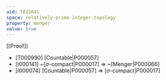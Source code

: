 ```yaml
---
uid: T021641
space: relatively-prime-integer-topology
property: menger
value: true
---
```

[[Proof]]

* [T000990] [Countable|P000057]
* [I000141] ~[$\sigma$-compact|P000017] => ~[Menger|P000066]
* [I000074] [Countable|P000057] => [$\sigma$-compact|P000017]

